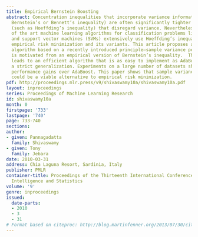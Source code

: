 ```yaml
---
title: Empirical Bernstein Boosting
abstract: Concentration inequalities that incorporate variance information (such as
  Bernstein’s or Bennett’s inequality) are often significantly tighter than counterparts
  (such as Hoeffding’s inequality) that disregard variance. Nevertheless, many state
  of the art machine learning algorithms for classification problems like AdaBoost
  and support vector machines (SVMs) extensively use Hoeffding’s inequalities to justify
  empirical risk minimization and its variants. This article proposes a novel boosting
  algorithm based on a recently introduced principle–sample variance penalization–which
  is motivated from an empirical version of Bernstein’s inequality.  This framework
  leads to an efficient algorithm that is as easy to implement as AdaBoost while producing
  a strict generalization. Experiments on a large number of datasets show significant
  performance gains over AdaBoost. This paper shows that sample variance penalization
  could be a viable alternative to empirical risk minimization.
pdf: http://proceedings.mlr.press/v9/shivaswamy10a/shivaswamy10a.pdf
layout: inproceedings
series: Proceedings of Machine Learning Research
id: shivaswamy10a
month: 0
firstpage: '733'
lastpage: '740'
page: 733-740
sections: 
author:
- given: Pannagadatta
  family: Shivaswamy
- given: Tony
  family: Jebara
date: 2010-03-31
address: Chia Laguna Resort, Sardinia, Italy
publisher: PMLR
container-title: Proceedings of the Thirteenth International Conference on Artificial
  Intelligence and Statistics
volume: '9'
genre: inproceedings
issued:
  date-parts:
  - 2010
  - 3
  - 31
# Format based on citeproc: http://blog.martinfenner.org/2013/07/30/citeproc-yaml-for-bibliographies/
---
```

